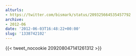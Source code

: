 ```yaml
---
alturls:
- https://twitter.com/bismark/status/209325664535457792
archive:
- 2012-06
date: '2012-06-03T16:48:22+00:00'
slug: '1338742102'
---
```


{{< tweet_nocookie 209208047141261312 >}}
